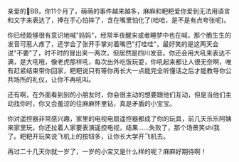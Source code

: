 ---
---

亲爱的🐑BB，你11个月了，萌萌的事件越来越多，麻麻和粑粑爱你爱到无法用语言和文字来表达了，捧在手心怕摔了，含在嘴里怕化了(哈哈，是不是有点夸张呢)。

你已经能够很有意识地喊"妈妈"，经常半夜醒来或者睡梦中也在喊，那个脆生生的发音可惹人疼了，还学会了张开手掌对着嘴巴"打哇哇"，最好笑的是这两天会说"不要"了，时不时的冒出来一两次，但居然是四川发音。你还会用大吼来表达不满，是大吼哦，像老虎那样吼，每次出外吃饭玩耍，你吼起来都让人很无奈啊，唯有赶紧结束带你回家，粑粑说只有等你再长大一点能完全听懂话之后才能教导你公共场所的礼仪，让你不再吼叫。

还有啊，在外面看到别的小朋友时，你会很主动的想要跟他们互动，但是当他们主动找你时，你又会羞涩的往麻麻怀里钻，真是矛盾的小宝宝。

你对遥控器非常感兴趣，家里的电视电扇遥控器都成了你的玩具，前几天乐乐阿姨来家里玩，你还拉着人家要表演遥控电视，结果……失败了，那个场景笑shi我了。粑粑开玩笑说飞机上的按钮多，让你长大学开飞机去。

再过二十几天你就一岁了，一岁的小宝又是什么样的呢？麻麻好期待啊！
